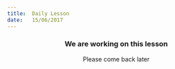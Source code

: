 ```yaml
---
title:  Daily Lesson
date:   15/06/2017
---
```


### <center>We are working on this lesson</center>
<center>Please come back later</center>